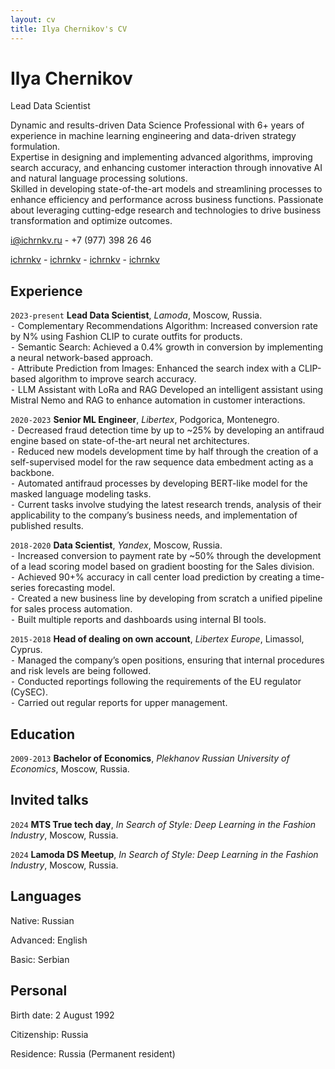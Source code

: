 ```yaml
---
layout: cv
title: Ilya Chernikov's CV
---
```

# Ilya Chernikov
Lead Data Scientist

Dynamic and results-driven Data Science Professional with 6+ years of experience in machine learning engineering and data-driven strategy formulation.<br/>
Expertise in designing and implementing advanced algorithms, improving search accuracy, and enhancing customer interaction through innovative AI and natural language processing solutions.<br/>
Skilled in developing state-of-the-art models and streamlining processes to enhance efficiency and performance across business functions. Passionate about leveraging cutting-edge research and technologies to drive business transformation and optimize outcomes.<br/>

<a href="i@ichrnkv.ru">i@ichrnkv.ru</a> - +7 (977) 398 26 46

<div id="webaddress">
  <a href="https://github.com/ichrnkv"><i class="fa-brands fa-github"></i>ichrnkv</a> - 
  <a href="https://www.linkedin.com/in/ichrnkv"><i class="fa-brands fa-linkedin"></i>ichrnkv</a> - 
  <a href="https://www.kaggle.com/ichrnkv"><i class="fa-brands fa-kaggle"></i>ichrnkv</a> -
  <a href="https://t.me/ichrnkv"><i class="fa-brands fa-telegram"></i>ichrnkv</a> 
</div>

## Experience

`2023-present`
**Lead Data Scientist**, *Lamoda*, Moscow, Russia.\
⁃ Complementary Recommendations Algorithm: Increased conversion rate by N% using Fashion CLIP to curate outfits for products.\
⁃ Semantic Search: Achieved a 0.4% growth in conversion by implementing a neural network-based approach.\
⁃ Attribute Prediction from Images: Enhanced the search index with a CLIP-based algorithm to improve search accuracy.\
⁃ LLM Assistant with LoRa and RAG Developed an intelligent assistant using Mistral Nemo and RAG to enhance automation in customer interactions.

`2020-2023`
**Senior ML Engineer**, *Libertex*, Podgorica, Montenegro.\
⁃ Decreased fraud detection time by up to ~25% by developing an antifraud engine based on state-of-the-art neural net architectures.\
⁃ Reduced new models development time by half through the creation of a self-supervised model for the raw sequence data embedment acting as a backbone.\
⁃ Automated antifraud processes by developing BERT-like model for the masked language modeling tasks.\
⁃ Current tasks involve studying the latest research trends, analysis of their applicability to the company’s business needs, and implementation of published results.

`2018-2020`
**Data Scientist**, *Yandex*, Moscow, Russia.\
⁃ Increased conversion to payment rate by ~50% through the development of a lead scoring model based on gradient boosting for the Sales division.\
⁃ Achieved 90+% accuracy in call center load prediction by creating a time-series forecasting model.\
⁃ Created a new business line by developing from scratch a unified pipeline for sales process automation.\
⁃ Built multiple reports and dashboards using internal BI tools.

`2015-2018`
**Head of dealing on own account**, *Libertex Europe*, Limassol, Cyprus.\
⁃ Managed the company’s open positions, ensuring that internal procedures and risk levels are being followed.\
⁃ Conducted reportings following the requirements of the EU regulator (CySEC).\
⁃ Carried out regular reports for upper management.


## Education

`2009-2013`
**Bachelor of Economics**, *Plekhanov Russian University of Economics*, Moscow, Russia.


## Invited talks

`2024`
**MTS True tech day**, *In Search of Style: Deep Learning in the Fashion Industry*, Moscow, Russia.

`2024`
**Lamoda DS Meetup**, *In Search of Style: Deep Learning in the Fashion Industry*, Moscow, Russia.


## Languages

Native: Russian

Advanced: English

Basic: Serbian

## Personal

Birth date: 2 August 1992

Citizenship: Russia

Residence: Russia (Permanent resident)


<br/><br/><br/>
